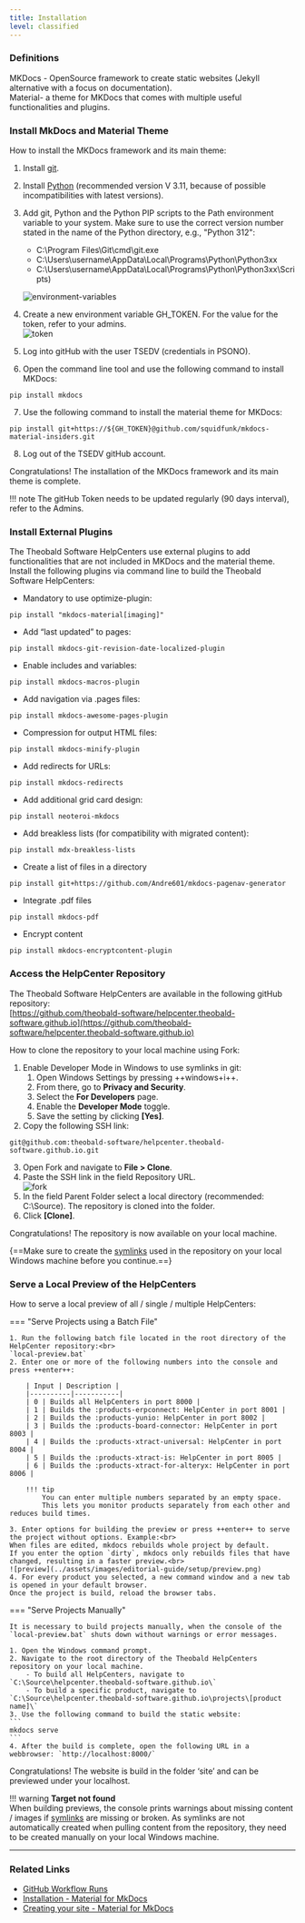 ```yaml
---
title: Installation
level: classified
---
```


### Definitions
MKDocs - OpenSource framework to create static websites (Jekyll alternative with a focus on documentation). <br>
Material- a theme for MKDocs that comes with multiple useful functionalities and plugins.


### Install MkDocs and Material Theme

How to install the MKDocs framework and its main theme:

1. Install [git](https://git-scm.com/download/win).
2. Install [Python](https://www.python.org/downloads/) (recommended version V 3.11, because of possible incompatibilities with latest versions).
3. Add git, Python and the Python PIP scripts to the Path environment variable to your system. Make sure to use the correct version number stated in the name of the Python directory, e.g., "Python 312":

	- C:\Program Files\Git\cmd\git.exe
	- C:\Users\username\AppData\Local\Programs\Python\Python3xx 
	- C:\Users\username\AppData\Local\Programs\Python\Python3xx\Scripts)

	![environment-variables](../assets/images/editorial-guide/setup/environment-variables.png)
4. Create a new environment variable GH_TOKEN. For the value for the token, refer to your admins.<br>
![token](../assets/images/editorial-guide/setup/token.png)
5. Log into gitHub with the user TSEDV (credentials in PSONO).
6. Open the command line tool and use the following command to install MKDocs: 
```
pip install mkdocs
```
7. Use the following command to install the material theme for MKDocs: 
```
pip install git+https://${GH_TOKEN}@github.com/squidfunk/mkdocs-material-insiders.git
```
8. Log out of the TSEDV gitHub account.

Congratulations! The installation of the MKDocs framework and its main theme is complete.

!!! note
	The gitHub Token needs to be updated regularly (90 days interval), refer to the Admins.
	

### Install External Plugins

The Theobald Software HelpCenters use external plugins to add functionalities that are not included in MKDocs and the material theme. 
Install the following plugins via command line to build the Theobald Software HelpCenters:

- Mandatory to use optimize-plugin:
```
pip install "mkdocs-material[imaging]"
```
- Add “last updated” to pages:
```
pip install mkdocs-git-revision-date-localized-plugin
```
- Enable includes and variables:
```
pip install mkdocs-macros-plugin 
```
- Add navigation via .pages files:
```
pip install mkdocs-awesome-pages-plugin 
```
- Compression for output HTML files:
```
pip install mkdocs-minify-plugin
```
- Add redirects for URLs:
```
pip install mkdocs-redirects
```
- Add additional grid card design:
```
pip install neoteroi-mkdocs
```
- Add breakless lists (for compatibility with migrated content):
```
pip install mdx-breakless-lists
```
- Create a list of files in a directory 
```
pip install git+https://github.com/Andre601/mkdocs-pagenav-generator
``` 
- Integrate .pdf files
```
pip install mkdocs-pdf
```
- Encrypt content
```
pip install mkdocs-encryptcontent-plugin
```


### Access the HelpCenter Repository

The Theobald Software HelpCenters are available in the following gitHub repository: <br>
[https://github.com/theobald-software/helpcenter.theobald-software.github.io](https://github.com/theobald-software/helpcenter.theobald-software.github.io)

How to clone the repository to your local machine using Fork:

1. Enable Developer Mode in Windows to use symlinks in git:
	1. Open Windows Settings by pressing ++windows+i++.
	2. From there, go to **Privacy and Security**.
	3. Select the **For Developers** page.
	4. Enable the **Developer Mode** toggle.
	5. Save the setting by clicking **[Yes]**.
2. Copy the following SSH link: 
```
git@github.com:theobald-software/helpcenter.theobald-software.github.io.git
```
3. Open Fork and navigate to **File > Clone**.
4. Paste the SSH link in the field Repository URL.<br>
![fork](../assets/images/editorial-guide/setup/fork.png)
5. In the field Parent Folder select a local directory (recommended: C:\Source). 
The repository is cloned into the folder.
6. Click **[Clone]**.

Congratulations! The repository is now available on your local machine.

{==Make sure to create the [symlinks](symlinks.md) used in the repository on your local Windows machine before you continue.==}

### Serve a Local Preview of the HelpCenters

How to serve a local preview of all / single / multiple HelpCenters:

=== "Serve Projects using a Batch File"
	
	1. Run the following batch file located in the root directory of the HelpCenter repository:<br>
	`local-preview.bat`
	2. Enter one or more of the following numbers into the console and press ++enter++:

		| Input | Description |
		|----------|-----------|
		| 0 | Builds all HelpCenters in port 8000 |
		| 1 | Builds the :products-erpconnect: HelpCenter in port 8001 |
		| 2 | Builds the :products-yunio: HelpCenter in port 8002 |
		| 3 | Builds the :products-board-connector: HelpCenter in port 8003 |
		| 4 | Builds the :products-xtract-universal: HelpCenter in port 8004 |
		| 5 | Builds the :products-xtract-is: HelpCenter in port 8005 |
		| 6 | Builds the :products-xtract-for-alteryx: HelpCenter in port 8006 |

		!!! tip
			You can enter multiple numbers separated by an empty space.
			This lets you monitor products separately from each other and reduces build times.

	3. Enter options for building the preview or press ++enter++ to serve the project without options. Example:<br>
	When files are edited, mkdocs rebuilds whole project by default. 
	If you enter the option `dirty`, mkdocs only rebuilds files that have changed, resulting in a faster preview.<br>
	![preview](../assets/images/editorial-guide/setup/preview.png)
	4. For every product you selected, a new command window and a new tab is opened in your default browser. 
	Once the project is build, reload the browser tabs.

=== "Serve Projects Manually"

	It is necessary to build projects manually, when the console of the `local-preview.bat` shuts down without warnings or error messages.

	1. Open the Windows command prompt.
	2. Navigate to the root directory of the Theobald HelpCenters repository on your local machine.
		- To build all HelpCenters, navigate to `C:\Source\helpcenter.theobald-software.github.io\`
		- To build a specific product, navigate to `C:\Source\helpcenter.theobald-software.github.io\projects\[product name]\`
	3. Use the following command to build the static website:
	```
	mkdocs serve
	```
	4. After the build is complete, open the following URL in a webbrowser: `http://localhost:8000/`

Congratulations! The website is build in the folder ‘site’ and can be previewed under your localhost.

!!! warning
	**Target not found**<br>
	When building previews, the console prints warnings about missing content / images if [symlinks](symlinks.md) are missing or broken.
	As symlinks are not automatically created when pulling content from the repository, they need to be created manually on your local Windows machine.

****

### Related Links

- [GitHub Workflow Runs](https://github.com/theobald-software/helpcenter.theobald-software.github.io/actions/workflows/ci.yml)
- [Installation - Material for MkDocs](https://squidfunk.github.io/mkdocs-material/getting-started/)
- [Creating your site - Material for MkDocs](https://squidfunk.github.io/mkdocs-material/creating-your-site/)

